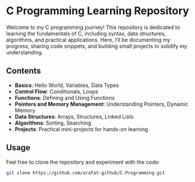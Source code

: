 # C Programming Learning Repository

Welcome to my C programming journey! This repository is dedicated to learning the fundamentals of C, including syntax, data structures, algorithms, and practical applications. Here, I’ll be documenting my progress, sharing code snippets, and building small projects to solidify my understanding.

## Contents

- **Basics**: Hello World, Variables, Data Types
- **Control Flow**: Conditionals, Loops
- **Functions**: Defining and Using Functions
- **Pointers and Memory Management**: Understanding Pointers, Dynamic Memory
- **Data Structures**: Arrays, Structures, Linked Lists
- **Algorithms**: Sorting, Searching
- **Projects**: Practical mini-projects for hands-on learning

## Usage

Feel free to clone the repository and experiment with the code:
```bash
git clone https://github.com/arafat-github/C-Programming.git
